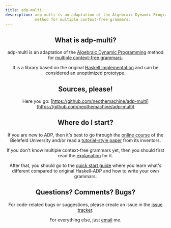 ```yaml
---
title: adp-multi
description: adp-multi is an adaptation of the Algebraic Dynamic Programming 
             method for multiple context-free grammars.
---
```


<div align="center">
  <object type="image/svg+xml" data="media/adpmulti_logo.svg" width="100" height="100"></object>
</center>

## What is adp-multi?

adp-multi is an adaptation of the [Algebraic Dynamic Programming](http://bibiserv.techfak.uni-bielefeld.de/adp/)
method for [multiple context-free grammars](mcfg).

It is a library based on the original [Haskell implementation](https://bitbucket.org/gsauthof/adpcombinators)
and can be considered an unoptimized prototype.

## Sources, please!

Here you go: [https://github.com/neothemachine/adp-multi](https://github.com/neothemachine/adp-multi)

## Where do I start?

If you are new to ADP, then it's best to go through the 
[online course](http://bibiserv.techfak.uni-bielefeld.de/cgi-bin/dpcourse) of the Bielefeld University
and/or read a [tutorial-style paper](http://dx.doi.org/10.1016/j.scico.2003.12.005) from its inventors.

If you don't know multiple context-free grammars yet, then you should first read the 
[explanation](mcfg) for it.

After that, you should go to the [quick start guide](/quick_start) where you learn
what's different compared to original Haskell-ADP and how to write your own grammars.

## Questions? Comments? Bugs?

For code-related bugs or suggestions, please create an issue in the [issue tracker](https://github.com/neothemachine/adp-multi/issues).

For everything else, just 
<a href="http://www.google.com/recaptcha/mailhide/d?k=01K7XApM3NHiteg6XLnkZqAw==&amp;c=62TLgKB3Xjvp60pkxY897qejXI-cQ7FMlvLMAOB-cpw=" onclick="window.open('http://www.google.com/recaptcha/mailhide/d?k\07501K7XApM3NHiteg6XLnkZqAw\75\75\46c\07562TLgKB3Xjvp60pkxY897qejXI-cQ7FMlvLMAOB-cpw\075', '', 'toolbar=0,scrollbars=0,location=0,statusbar=0,menubar=0,resizable=0,width=500,height=300'); return false;" title="Reveal this e-mail address">
email</a> me.
